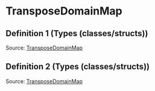 # TransposeDomainMap

## Definition 1 (Types (classes/structs))

Source: [TransposeDomainMap](../../../csrc/scheduler/compile_time_info.h#L66)

## Definition 2 (Types (classes/structs))

Source: [TransposeDomainMap](../../../csrc/scheduler/tools/domain_map.h#L92)


